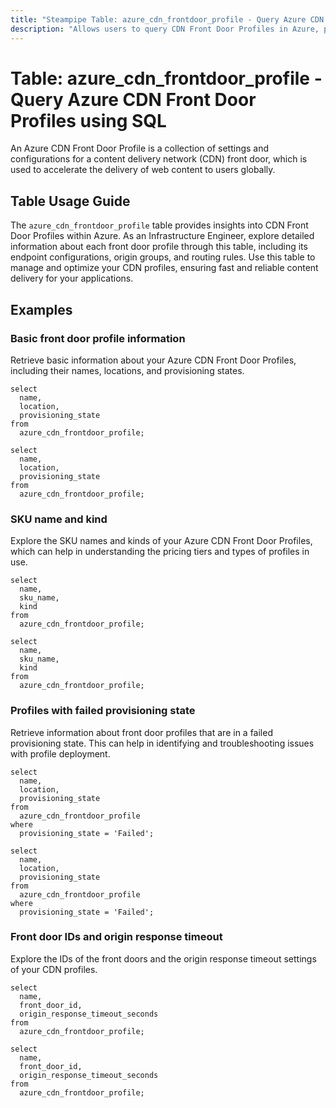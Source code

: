 ```yaml
---
title: "Steampipe Table: azure_cdn_frontdoor_profile - Query Azure CDN Front Door Profiles using SQL"
description: "Allows users to query CDN Front Door Profiles in Azure, providing detailed information about each profile, including its endpoint configurations, origin groups, and routing rules."
---
```


# Table: azure_cdn_frontdoor_profile - Query Azure CDN Front Door Profiles using SQL

An Azure CDN Front Door Profile is a collection of settings and configurations for a content delivery network (CDN) front door, which is used to accelerate the delivery of web content to users globally.

## Table Usage Guide

The `azure_cdn_frontdoor_profile` table provides insights into CDN Front Door Profiles within Azure. As an Infrastructure Engineer, explore detailed information about each front door profile through this table, including its endpoint configurations, origin groups, and routing rules. Use this table to manage and optimize your CDN profiles, ensuring fast and reliable content delivery for your applications.

## Examples

### Basic front door profile information
Retrieve basic information about your Azure CDN Front Door Profiles, including their names, locations, and provisioning states.

```sql+postgres
select
  name,
  location,
  provisioning_state
from
  azure_cdn_frontdoor_profile;
```

```sql+sqlite
select
  name,
  location,
  provisioning_state
from
  azure_cdn_frontdoor_profile;
```

### SKU name and kind
Explore the SKU names and kinds of your Azure CDN Front Door Profiles, which can help in understanding the pricing tiers and types of profiles in use.

```sql+postgres
select
  name,
  sku_name,
  kind
from
  azure_cdn_frontdoor_profile;
```

```sql+sqlite
select
  name,
  sku_name,
  kind
from
  azure_cdn_frontdoor_profile;
```

### Profiles with failed provisioning state
Retrieve information about front door profiles that are in a failed provisioning state. This can help in identifying and troubleshooting issues with profile deployment.

```sql+postgres
select
  name,
  location,
  provisioning_state
from
  azure_cdn_frontdoor_profile
where
  provisioning_state = 'Failed';
```

```sql+sqlite
select
  name,
  location,
  provisioning_state
from
  azure_cdn_frontdoor_profile
where
  provisioning_state = 'Failed';
```

### Front door IDs and origin response timeout
Explore the IDs of the front doors and the origin response timeout settings of your CDN profiles.

```sql+postgres
select
  name,
  front_door_id,
  origin_response_timeout_seconds
from
  azure_cdn_frontdoor_profile;
```

```sql+sqlite
select
  name,
  front_door_id,
  origin_response_timeout_seconds
from
  azure_cdn_frontdoor_profile;
```